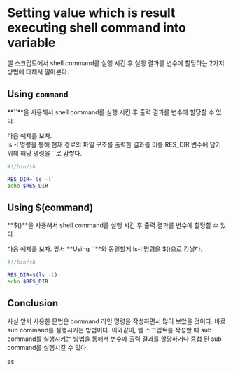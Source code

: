 # Setting value which is result executing shell command into variable

셀 스크립트에서 shell command를 실행 시킨 후 실행 결과를 변수에 할당하는 2가지 방법에 대해서 알아본다. 

## Using `command`

**``**을 사용해서 shell command를 실행 시킨 후 출력 결과를 변수에 할당할 수 있다.  

다음 예제를 보자.  
ls -l 명령을 통해 현재 경로의 파일 구조를 출력한 결과를 이를 RES_DIR 변수에 담기 위해 해당 명령을 ``로 감쌓다. 

```sh
#!/bin/sh

RES_DIR=`ls -l`
echo $RES_DIR
```

## Using $(command) 

**$()**을 사용해서 shell command를 실행 시킨 후 출력 결과를 변수에 할당할 수 있다.  

다음 예제를 보자.
앞서 **Using ``**와 동일할게 ls-l 명령을 $()으로 감쌓다. 

```sh
#!/bin/sh

RES_DIR=$(ls -l)
echo $RES_DIR
```

## Conclusion

사실 앞서 사용한 문법은 command 라인 명령을 작성하면서 많이 보았을 것이다. 바로 sub command를 실행시키는 방법이다. 이와같이, 쉘 스크립트를 작성할 때 sub command를 실행시키는 방법을 통해서 변수에 출력 결과를 할당하거나 중첩 된 sub command를 실행시킬 수 있다. 

es
